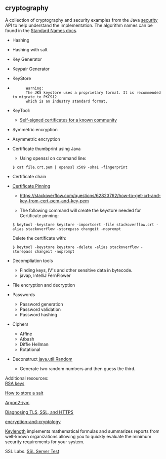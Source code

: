 ## cryptography
A collection of cryptography and security examples from the Java 
[security](https://docs.oracle.com/en/java/javase/11/docs/api/java.base/java/security/package-summary.html) 
API to help understand the implementation. The algorithm names can be found in the 
[Standard Names docs](https://docs.oracle.com/en/java/javase/17/docs/specs/security/standard-names.html).

* Hashing

* Hashing with salt

* Key Generator

* Keypair Generator

* KeyStore
* ```
        Warning:
        The JKS keystore uses a proprietary format. It is recommended to migrate to PKCS12 
        which is an industry standard format.
    ```

* KeyTool:
  * [Self-signed certificates for a known community](https://blogs.oracle.com/java-platform-group/self-signed-certificates-for-a-known-community)

* Symmetric encryption

* Asymmetric encryption

* Certificate thumbprint using Java
    * Using openssl on command line:
    ```
    $ cat file.crt.pem | openssl x509 -sha1 -fingerprint
    ```

* Certificate chain

* [Certificate Pinning](https://docs.broadcom.com/doc/certificate-pinning-en)

    * https://stackoverflow.com/questions/62823792/how-to-get-crt-and-key-from-cert-pem-and-key-pem

    * The following command will create the keystore needed for Certificate pinning:
    ```
    $ keytool -keystore keystore -importcert -file stackoverflow.crt -alias stackoverflow -storepass changeit -noprompt
    ```
    Delete the certificate with:
    ```
    $ keytool -keystore keystore -delete -alias stackoverflow -storepass changeit -noprompt
    ```

* Decompliation tools
  * Finding keys, IV's and other sensitive data in bytecode.
  * javap, IntelliJ FernFlower

* File encryption and decryption

* Passwords
  * Password generation
  * Password validation
  * Password hashing

* Ciphers
  * Affine
  * Atbash
  * Diffie Hellman
  * Rotational

* Deconstruct [java.util.Random](https://hg.openjdk.java.net/jdk8/jdk8/jdk/file/tip/src/share/classes/java/util/Random.java)
  * Generate two random numbers and then guess the third.

Additional resources:<br>
[RSA keys](https://hackernoon.com/public-key-cryptography-rsa-keys-izda3ylv)

[How to store a salt](https://security.stackexchange.com/questions/17421/how-to-store-salt)

[Argon2-jvm](https://github.com/phxql/argon2-jvm)

[Diagnosing TLS, SSL, and HTTPS](https://blogs.oracle.com/java-platform-group/diagnosing-tls,-ssl,-and-https)

[encryption-and-cryptology](https://security.stackexchange.com/questions/2202/lessons-learned-and-misconceptions-regarding-encryption-and-cryptology)

[Keylength](https://www.keylength.com/) implements mathematical formulas and summarizes reports 
from well-known organizations allowing you to quickly evaluate the minimum security requirements for your system.

SSL Labs.
[SSL Server Test](https://www.ssllabs.com/ssltest/)
